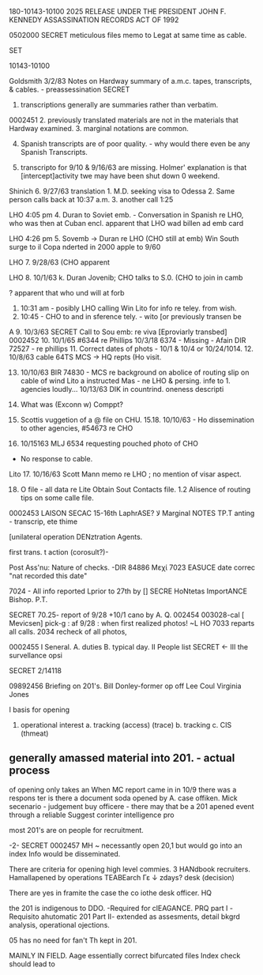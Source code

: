 180-10143-10100 2025 RELEASE UNDER THE PRESIDENT JOHN F. KENNEDY ASSASSINATION RECORDS ACT OF 1992

0502000
SECRET
meticulous files
memo to Legat at same
time as cable.

SET

10143-10100

Goldsmith
3/2/83
Notes on Hardway summary of a.m.c.
tapes, transcripts, & cables. - preassessination
SECRET
1. transcriptions generally are summaries
rather than verbatim.

0002451
2. previously translated materials are
not in the materials that Hardway examined.
3. marginal notations are common.

4. Spanish transcripts are of poor
quality. - why would there even be
any Spanish Transcripts.

5. transcripto for 9/10 & 9/16/63 are missing.
Holmer' explanation is that [intercept]activity
twe may have been shut down 0 weekend.

Shinich
6. 9/27/63
translation 1. M.D. seeking visa to Odessa
2. Same person calls back at 10:37 a.m.
3. another call 1:25

LHO 4:05 pm 4. Duran to Soviet emb. - Conversation
in Spanish re LHO, who was then at
Cuban encl. apparent that LHO wad billen ad emb card

LHO 4:26 pm 5. Sovemb → Duran re LHO (CHO
still at emb)
Win South surge to il Copa nderted in 2000
apple to 9/60

LHO 7. 9/28/63
(CHO apparent

LHO 8. 10/1/63 k. Duran Jovenib; CHO talks to S.0.
(CHO to join in camb

? apparent that who und will at forb
1. 10:31 am - posibly LHO calling Win
Lito for info re teley. from wish.
2. 10:45 - CHO to and in sference
tely. - wito [or previously transen be

A
9. 10/3/63
SECRET
Call to Sou emb: re viva
[Eproviarly transbed]
0002452
10. 10/1/65 #6344 re Phillips
10/3/18 6374 - Missing - Afain
DIR 72527 - re phillips
11. Correct dates of phots - 10/1 & 10/4 or 10/24/1014.
12. 10/8/63 cable 64TS MCS → HQ
repts (Ho visit.

13. 10/10/63 BIR 74830 - MCS re background on
abolice of routing slip on cable
of wind Lito a instructed Mas - ne LHO & persing.
infe to 1. agencies loudly...
10/13/63 DIK in countrind.
oneness descripti

13. What was (Exconn w) Comppt?
14. Scottis vuggetion of a @ file on
CHU.
15.18. 10/10/63 - Ho dissemination to other agencies,
#54673 re CHO

16. 10/15163 MLJ 6534 requesting pouched
photo of CHO
- No response to cable.

Lito 17. 10/16/63 Scott Mann memo re
LHO ; no mention of visar aspect.

18. O file - all data re Lite
Obtain Sout Contacts file. 1.2
Alisence of routing tips on some calle
file.

0002453
LAISON
SECAC
15-16th
LaphrASE?
لا Marginal NOTES
TP.T
anting - transcrip, ete thime

[unilateral operation
DENztration Agents.

first trans. t action (corosult?)-

Post Ass'nu:
Nature of checks. -DIR 84886
Μεχί 7023 EASUCE date correc
"nat recorded this date"

7024 - All info reported
Lprior to 27th
by []
SECRE
HoNtetas
ImportANCE
Bishop.
P.T.

SECRET
70.25- report of 9/28 +10/1
cano by A. Q.
002454
003028-cal [ Mevicsen] pick-g
: af 9/28
:
when first realized photos!
~L HO
7033 reparts all calls.
2034 recheck of all photos,

0002455
I Seneral.
A. duties
B. typical day.
II People
list
SECRET
←
III the survellance opsi

SECRET
2/14118

09892456 Briefing on 201's.
Bill Donley-former op off
Lee Coul
Virginia Jones

I basis for opening
1. operational interest
a. tracking
(access) (trace)
b. tracking
c. CIS (thmeat)

generally amassed material
into 201. - actual process
-
of opening only takes an
When MC report came in in
10/9 there was a respons
ter is there a document
soda
opened by
A. case offiken.
Mick secenario - judgement
buy officere - there may
that be a 201 apened event
through a reliable
Suggest corinter intelligence
pro

most 201's are on people
for recruitment.

-2-
SECRET
0002457
MH ~ necessantly open 20,1
but would go into an index
Info would be disseminated.

There are criteria for opening
high level commies. 3 HANdbook
recruiters.
Hamallapened by operations
TEABEarch
Γε
↓ zdays?
desk (decision)

There are yes in framite the
case the co iothe
desk officer.
HQ

the 201 is indigenous to DDO.
-Required for clEAGANCE.
PRQ part I -Requisito ahutomatic 201
Part Ⅱ- extended as assesments,
detail bkgrd analysis,
operational ojections.

05 has no need for fan't Th
kept in 201.

MAINLY
IN FIELD. Aage essentially correct
bifurcated files Index check should lead to
